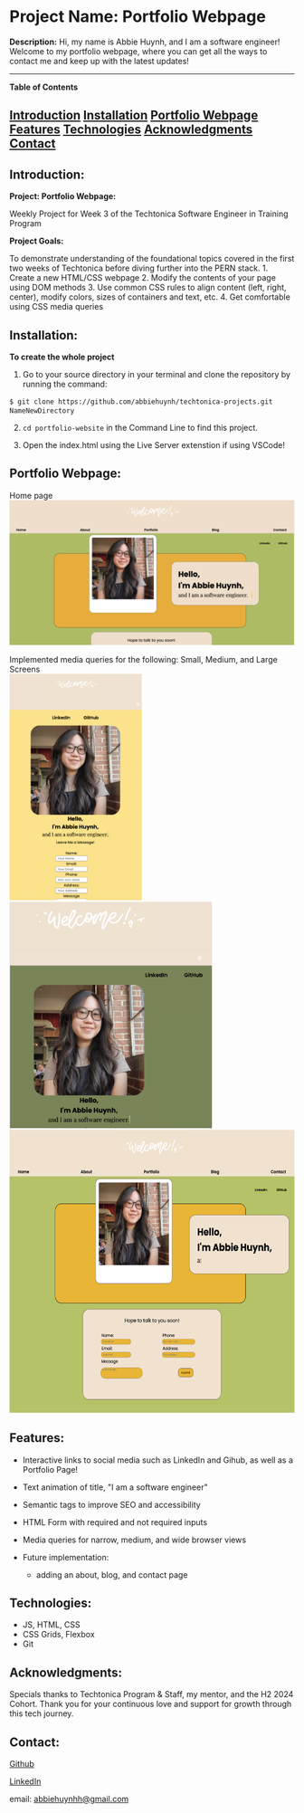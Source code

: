 # Project Name: Portfolio Webpage

**Description:**
Hi, my name is Abbie Huynh, and I am a software engineer!
Welcome to my portfolio webpage, where you can get all the ways to contact me and keep up with the latest updates! 

---

**Table of Contents**

[Introduction](#introduction)
[Installation](#installation)
[Portfolio Webpage](#portfolio-webpage)
[Features](#features)
[Technologies](#technologies)
[Acknowledgments](#acknowledgments)
[Contact](#contact)
---

## Introduction: 

**Project: Portfolio Webpage:**

Weekly Project for Week 3 of the Techtonica Software Engineer in Training Program

**Project Goals:**

To demonstrate understanding of the foundational topics covered in the first two weeks of Techtonica before diving further into the PERN stack.
    1. Create a new HTML/CSS webpage
    2. Modify the contents of your page using DOM methods
    3. Use common CSS rules to align content (left, right, center), modify colors, sizes of containers and text, etc.
    4. Get comfortable using CSS media queries

## Installation: 
**To create the whole project**
1.  Go to your source directory in your terminal and clone the repository by running the command:

```
$ git clone https://github.com/abbiehuynh/techtonica-projects.git NameNewDirectory
```
2. `cd portfolio-website` in the Command Line to find this project.

3. Open the index.html using the Live Server extenstion if using VSCode!

## Portfolio Webpage:
Home page
![Home Page](./assets/home-page-portfolio.png)

Implemented media queries for the following:
Small, Medium, and Large Screens
<br />
<img src="assets/mq-small.png" alt="media query image for small screens" height="400px">
<img src="assets/mq-med.png" alt="media query image for medium screens" height="400px">
<img src="assets/mq-large.png" alt="media query image for large screens" height="500px">

## Features: 
- Interactive links to social media such as LinkedIn and Gihub, as well as a Portfolio Page!
- Text animation of title, "I am a software engineer"
- Semantic tags to improve SEO and accessibility
- HTML Form with required and not required inputs
- Media queries for narrow, medium, and wide browser views

- Future implementation:
    - adding an about, blog, and contact page 

## Technologies: 
- JS, HTML, CSS
- CSS Grids, Flexbox
- Git

## Acknowledgments:
Specials thanks to Techtonica Program & Staff, my mentor, and the H2 2024 Cohort. Thank you for your continuous love and support for growth through this tech journey. 

## Contact: 
[Github](https://github.com/abbiehuynh)

[LinkedIn](https://www.linkedin.com/in/abbie-huynh/)

email: abbiehuynhh@gmail.com
